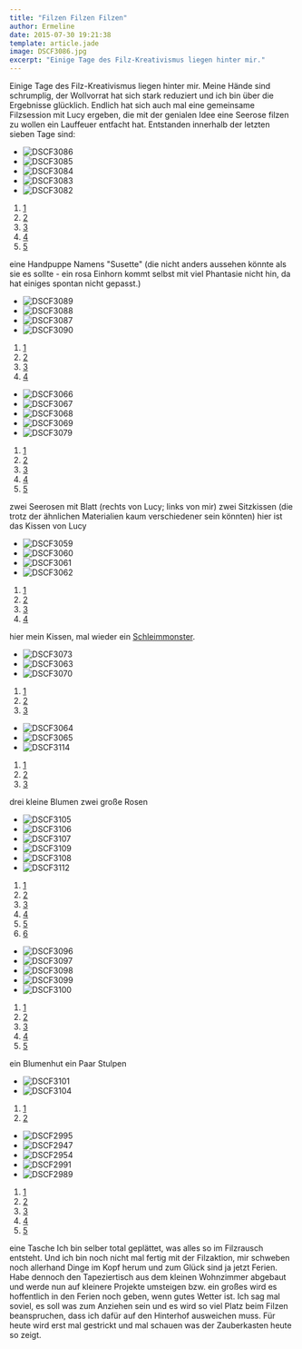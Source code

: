 ```yaml
---
title: "Filzen Filzen Filzen"
author: Ermeline
date: 2015-07-30 19:21:38
template: article.jade
image: DSCF3086.jpg
excerpt: "Einige Tage des Filz-Kreativismus liegen hinter mir."
---
```


Einige Tage des Filz-Kreativismus liegen hinter mir. Meine Hände sind
schrumplig, der Wollvorrat hat sich stark reduziert und ich bin über die
Ergebnisse glücklich. Endlich hat sich auch mal eine gemeinsame
Filzsession mit Lucy ergeben, die mit der genialen Idee eine Seerose
filzen zu wollen ein Lauffeuer entfacht hat. Entstanden innerhalb der
letzten sieben Tage sind:

-   ![DSCF3086](DSCF3086.jpg)
-   ![DSCF3085](DSCF3085.jpg)
-   ![DSCF3084](DSCF3084.jpg)
-   ![DSCF3083](DSCF3083.jpg)
-   ![DSCF3082](DSCF3082.jpg)

1.  [1](#)
2.  [2](#)
3.  [3](#)
4.  [4](#)
5.  [5](#)

eine Handpuppe Namens "Susette" (die nicht anders aussehen könnte als
sie es sollte - ein rosa Einhorn kommt selbst mit viel Phantasie nicht
hin, da hat einiges spontan nicht gepasst.)

-   ![DSCF3089](DSCF3089.jpg)
-   ![DSCF3088](DSCF3088.jpg)
-   ![DSCF3087](DSCF3087.jpg)
-   ![DSCF3090](DSCF3090.jpg)

1.  [1](#)
2.  [2](#)
3.  [3](#)
4.  [4](#)

-   ![DSCF3066](DSCF3066.jpg)
-   ![DSCF3067](DSCF3067.jpg)
-   ![DSCF3068](DSCF3068.jpg)
-   ![DSCF3069](DSCF3069.jpg)
-   ![DSCF3079](DSCF3079.jpg)

1.  [1](#)
2.  [2](#)
3.  [3](#)
4.  [4](#)
5.  [5](#)

zwei Seerosen mit Blatt (rechts von Lucy; links von mir) zwei Sitzkissen
(die trotz der ähnlichen Materialien kaum verschiedener sein könnten)
hier ist das Kissen von Lucy

-   ![DSCF3059](DSCF3059.jpg)
-   ![DSCF3060](DSCF3060.jpg)
-   ![DSCF3061](DSCF3061.jpg)
-   ![DSCF3062](DSCF3062.jpg)

1.  [1](#)
2.  [2](#)
3.  [3](#)
4.  [4](#)

hier mein Kissen, mal wieder ein
[Schleimmonster](http://flauschiversum.de/2015/02/kuschelmonster/).

-   ![DSCF3073](DSCF3073.jpg)
-   ![DSCF3063](DSCF3063.jpg)
-   ![DSCF3070](DSCF3070.jpg)

1.  [1](#)
2.  [2](#)
3.  [3](#)

-   ![DSCF3064](DSCF3064.jpg)
-   ![DSCF3065](DSCF3065.jpg)
-   ![DSCF3114](DSCF3114.jpg)

1.  [1](#)
2.  [2](#)
3.  [3](#)

drei kleine Blumen zwei große Rosen

-   ![DSCF3105](DSCF3105.jpg)
-   ![DSCF3106](DSCF3106.jpg)
-   ![DSCF3107](DSCF3107.jpg)
-   ![DSCF3109](DSCF3109.jpg)
-   ![DSCF3108](DSCF3108.jpg)
-   ![DSCF3112](DSCF3112.jpg)

1.  [1](#)
2.  [2](#)
3.  [3](#)
4.  [4](#)
5.  [5](#)
6.  [6](#)

-   ![DSCF3096](DSCF3096.jpg)
-   ![DSCF3097](DSCF3097.jpg)
-   ![DSCF3098](DSCF3098.jpg)
-   ![DSCF3099](DSCF3099.jpg)
-   ![DSCF3100](DSCF3100.jpg)

1.  [1](#)
2.  [2](#)
3.  [3](#)
4.  [4](#)
5.  [5](#)

ein Blumenhut ein Paar Stulpen

-   ![DSCF3101](DSCF3101.jpg)
-   ![DSCF3104](DSCF3104.jpg)

1.  [1](#)
2.  [2](#)

-   ![DSCF2995](DSCF2995.jpg)
-   ![DSCF2947](DSCF2947.jpg)
-   ![DSCF2954](DSCF2954.jpg)
-   ![DSCF2991](DSCF2991.jpg)
-   ![DSCF2989](DSCF2989.jpg)

1.  [1](#)
2.  [2](#)
3.  [3](#)
4.  [4](#)
5.  [5](#)

eine Tasche Ich bin selber total geplättet, was alles so im Filzrausch
entsteht. Und ich bin noch nicht mal fertig mit der Filzaktion, mir
schweben noch allerhand Dinge im Kopf herum und zum Glück sind ja jetzt
Ferien. Habe dennoch den Tapeziertisch aus dem kleinen Wohnzimmer
abgebaut und werde nun auf kleinere Projekte umsteigen bzw. ein großes
wird es hoffentlich in den Ferien noch geben, wenn gutes Wetter ist. Ich
sag mal soviel, es soll was zum Anziehen sein und es wird so viel Platz
beim Filzen beanspruchen, dass ich dafür auf den Hinterhof ausweichen
muss. Für heute wird erst mal gestrickt und mal schauen was der
Zauberkasten heute so zeigt.
